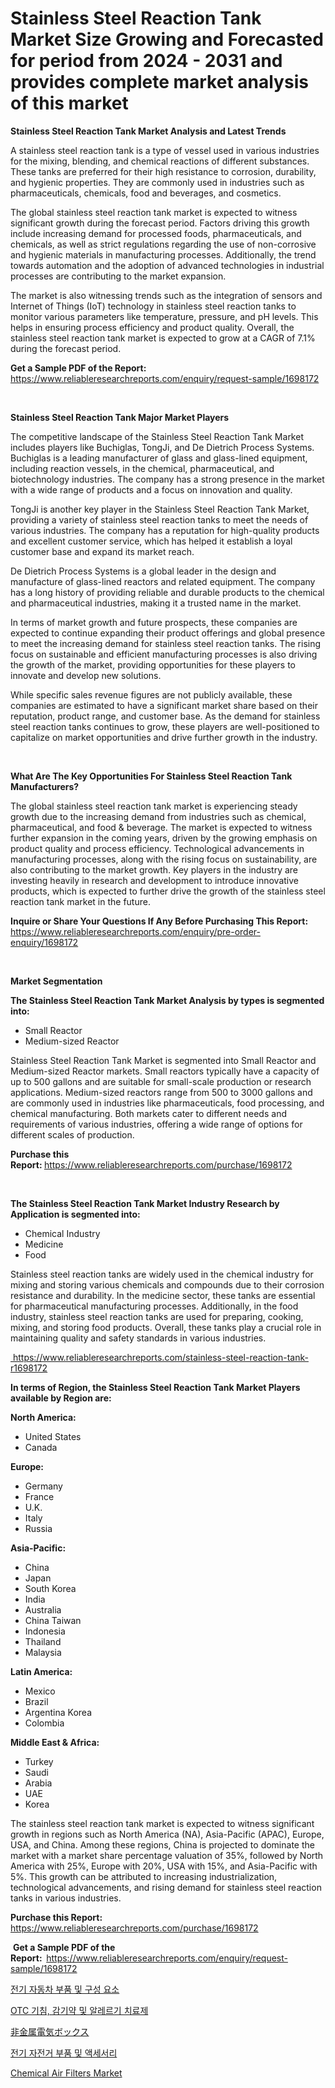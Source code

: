 <p><h1>Stainless Steel Reaction Tank Market Size Growing and Forecasted for period from 2024 - 2031 and provides complete market analysis of this market</h1></p><p><strong>Stainless Steel Reaction Tank Market Analysis and Latest Trends</strong></p>
<p><p>A stainless steel reaction tank is a type of vessel used in various industries for the mixing, blending, and chemical reactions of different substances. These tanks are preferred for their high resistance to corrosion, durability, and hygienic properties. They are commonly used in industries such as pharmaceuticals, chemicals, food and beverages, and cosmetics.</p><p>The global stainless steel reaction tank market is expected to witness significant growth during the forecast period. Factors driving this growth include increasing demand for processed foods, pharmaceuticals, and chemicals, as well as strict regulations regarding the use of non-corrosive and hygienic materials in manufacturing processes. Additionally, the trend towards automation and the adoption of advanced technologies in industrial processes are contributing to the market expansion.</p><p>The market is also witnessing trends such as the integration of sensors and Internet of Things (IoT) technology in stainless steel reaction tanks to monitor various parameters like temperature, pressure, and pH levels. This helps in ensuring process efficiency and product quality. Overall, the stainless steel reaction tank market is expected to grow at a CAGR of 7.1% during the forecast period.</p></p>
<p><strong>Get a Sample PDF of the Report:&nbsp;</strong> <a href="https://www.reliableresearchreports.com/enquiry/request-sample/1698172">https://www.reliableresearchreports.com/enquiry/request-sample/1698172</a></p>
<p>&nbsp;</p>
<p><strong>Stainless Steel Reaction Tank Major Market Players</strong></p>
<p><p>The competitive landscape of the Stainless Steel Reaction Tank Market includes players like Buchiglas, TongJi, and De Dietrich Process Systems. Buchiglas is a leading manufacturer of glass and glass-lined equipment, including reaction vessels, in the chemical, pharmaceutical, and biotechnology industries. The company has a strong presence in the market with a wide range of products and a focus on innovation and quality.</p><p>TongJi is another key player in the Stainless Steel Reaction Tank Market, providing a variety of stainless steel reaction tanks to meet the needs of various industries. The company has a reputation for high-quality products and excellent customer service, which has helped it establish a loyal customer base and expand its market reach.</p><p>De Dietrich Process Systems is a global leader in the design and manufacture of glass-lined reactors and related equipment. The company has a long history of providing reliable and durable products to the chemical and pharmaceutical industries, making it a trusted name in the market.</p><p>In terms of market growth and future prospects, these companies are expected to continue expanding their product offerings and global presence to meet the increasing demand for stainless steel reaction tanks. The rising focus on sustainable and efficient manufacturing processes is also driving the growth of the market, providing opportunities for these players to innovate and develop new solutions.</p><p>While specific sales revenue figures are not publicly available, these companies are estimated to have a significant market share based on their reputation, product range, and customer base. As the demand for stainless steel reaction tanks continues to grow, these players are well-positioned to capitalize on market opportunities and drive further growth in the industry.</p></p>
<p>&nbsp;</p>
<p><strong>What Are The Key Opportunities For Stainless Steel Reaction Tank Manufacturers?</strong></p>
<p><p>The global stainless steel reaction tank market is experiencing steady growth due to the increasing demand from industries such as chemical, pharmaceutical, and food & beverage. The market is expected to witness further expansion in the coming years, driven by the growing emphasis on product quality and process efficiency. Technological advancements in manufacturing processes, along with the rising focus on sustainability, are also contributing to the market growth. Key players in the industry are investing heavily in research and development to introduce innovative products, which is expected to further drive the growth of the stainless steel reaction tank market in the future.</p></p>
<p><strong>Inquire or Share Your Questions If Any Before Purchasing This Report:</strong> <a href="https://www.reliableresearchreports.com/enquiry/pre-order-enquiry/1698172">https://www.reliableresearchreports.com/enquiry/pre-order-enquiry/1698172</a></p>
<p>&nbsp;</p>
<p><strong>Market Segmentation</strong></p>
<p><strong>The Stainless Steel Reaction Tank Market Analysis by types is segmented into:</strong></p>
<p><ul><li>Small Reactor</li><li>Medium-sized Reactor</li></ul></p>
<p><p>Stainless Steel Reaction Tank Market is segmented into Small Reactor and Medium-sized Reactor markets. Small reactors typically have a capacity of up to 500 gallons and are suitable for small-scale production or research applications. Medium-sized reactors range from 500 to 3000 gallons and are commonly used in industries like pharmaceuticals, food processing, and chemical manufacturing. Both markets cater to different needs and requirements of various industries, offering a wide range of options for different scales of production.</p></p>
<p><strong>Purchase this Report:&nbsp;</strong><a href="https://www.reliableresearchreports.com/purchase/1698172">https://www.reliableresearchreports.com/purchase/1698172</a></p>
<p>&nbsp;</p>
<p><strong>The Stainless Steel Reaction Tank Market Industry Research by Application is segmented into:</strong></p>
<p><ul><li>Chemical Industry</li><li>Medicine</li><li>Food</li></ul></p>
<p><p>Stainless steel reaction tanks are widely used in the chemical industry for mixing and storing various chemicals and compounds due to their corrosion resistance and durability. In the medicine sector, these tanks are essential for pharmaceutical manufacturing processes. Additionally, in the food industry, stainless steel reaction tanks are used for preparing, cooking, mixing, and storing food products. Overall, these tanks play a crucial role in maintaining quality and safety standards in various industries.</p></p>
<p><a href="https://www.reliableresearchreports.com/stainless-steel-reaction-tank-r1698172">&nbsp;https://www.reliableresearchreports.com/stainless-steel-reaction-tank-r1698172</a></p>
<p><strong>In terms of Region, the Stainless Steel Reaction Tank Market Players available by Region are:</strong></p>
<p>
    <p> <strong> North America: </strong>
        <ul>
            <li>United States</li>
            <li>Canada</li>
        </ul>
        </p> 
    <p> <strong> Europe: </strong>
        <ul>
            <li>Germany</li>
            <li>France</li>
            <li>U.K.</li>
            <li>Italy</li>
            <li>Russia</li>
        </ul>
        </p> 
    <p> <strong> Asia-Pacific: </strong>
        <ul>
            <li>China</li>
            <li>Japan</li>
            <li>South Korea</li>
            <li>India</li>
            <li>Australia</li>
            <li>China Taiwan</li>
            <li>Indonesia</li>
            <li>Thailand</li>
            <li>Malaysia</li>
        </ul>
        </p> 
    <p> <strong> Latin America: </strong>
        <ul>
            <li>Mexico</li>
            <li>Brazil</li>
            <li>Argentina Korea</li>
            <li>Colombia</li>
        </ul>
        </p> 
    <p> <strong> Middle East & Africa: </strong>
        <ul>
            <li>Turkey</li>
            <li>Saudi</li>
            <li>Arabia</li>
            <li>UAE</li>
            <li>Korea</li>
        </ul>
    </p>
    </p>
<p><p>The stainless steel reaction tank market is expected to witness significant growth in regions such as North America (NA), Asia-Pacific (APAC), Europe, USA, and China. Among these regions, China is projected to dominate the market with a market share percentage valuation of 35%, followed by North America with 25%, Europe with 20%, USA with 15%, and Asia-Pacific with 5%. This growth can be attributed to increasing industrialization, technological advancements, and rising demand for stainless steel reaction tanks in various industries.</p></p>
<p><strong>Purchase this Report: </strong><a href="https://www.reliableresearchreports.com/purchase/1698172">https://www.reliableresearchreports.com/purchase/1698172</a></p>
<p>&nbsp;<strong>Get a Sample PDF of the Report:&nbsp;&nbsp;</strong><a href="https://www.reliableresearchreports.com/enquiry/request-sample/1698172">https://www.reliableresearchreports.com/enquiry/request-sample/1698172</a></p>
<p><strong></strong></p>
<p><p><a href="https://github.com/hasanrajibul387/Market-Research-Report-List-1/blob/main/144285894051.md">전기 자동차 부품 및 구성 요소</a></p><p><a href="https://medium.com/@elod.85/otc-%EA%B8%B0%EC%B9%A8-%EA%B0%90%EA%B8%B0-%EB%B0%8F-%EC%95%8C%EB%A0%88%EB%A5%B4%EA%B8%B0-%EC%9D%98%EC%95%BD%ED%92%88-%EC%8B%9C%EC%9E%A5-%EA%B7%9C%EB%AA%A8-%EC%8B%9C%EC%9E%A5-%EC%A0%84%EB%A7%9D-%EB%B0%8F-%EC%8B%9C%EC%9E%A5-%EC%98%88%EC%B8%A1-2024%EB%85%84%EB%B6%80%ED%84%B0-2031%EB%85%84-adc36d1c77d7">OTC 기침, 감기약 및 알레르기 치료제</a></p><p><a href="https://github.com/CloydAbbott2023/Market-Research-Report-List-1/blob/main/6124402100505.md">非金属電気ボックス</a></p><p><a href="https://github.com/victorsharp87978/Market-Research-Report-List-1/blob/main/273240994050.md">전기 자전거 부품 및 액세서리</a></p><p><a href="https://github.com/kufem1/Market-Research-Report-List-3/blob/main/chemical-air-filters-market.md">Chemical Air Filters Market</a></p></p>